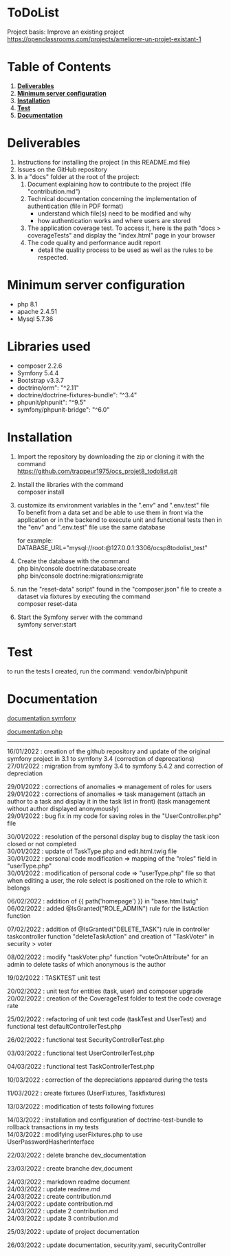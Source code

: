 ToDoList
========
Project basis: Improve an existing project 
https://openclassrooms.com/projects/ameliorer-un-projet-existant-1

# Table of Contents
1.  __[Deliverables ](#Deliverables)__
2.  __[Minimum server configuration](#Minimum-server-configuration)__
3.  __[Installation ](#Installation)__
4.  __[Test ](#Test)__
4.  __[Documentation ](#Documentation)__

# Deliverables
1. Instructions for installing the project (in this README.md file) 
2. Issues on the GitHub repository 
3. In a "docs" folder at the root of the project: 
    1. Document explaining how to contribute to the project (file "contribution.md") 
    2. Technical documentation concerning the implementation of authentication (file in PDF format) 
        * understand which file(s) need to be modified and why 
        * how authentication works and where users are stored 
    3. The application coverage test. To access it, here is the path "docs > coverageTests" and display the "index.html" page in your browser 
    4. The code quality and performance audit report
        * detail the quality process to be used as well as the rules to be respected.

# Minimum server configuration
* php 8.1
* apache 2.4.51
* Mysql 5.7.36
 
# Libraries used
* composer 2.2.6
* Symfony 5.4.4
* Bootstrap v3.3.7  
* doctrine/orm": "^2.11"
* doctrine/doctrine-fixtures-bundle": "^3.4"
* phpunit/phpunit": "^9.5"
* symfony/phpunit-bridge": "^6.0"

# Installation  
1. Import the repository by downloading the zip or cloning it with the command  
    https://github.com/trappeur1975/ocs_projet8_todolist.git

2. Install the libraries with the command  
    composer install

3. customize its environment variables in the ".env" and ".env.test" file   
    To benefit from a data set and be able to use them in front via the application or in the backend to execute unit and functional tests then in the "env" and ".env.test" file use the same database 

    for example: DATABASE_URL="mysql://root:@127.0.0.1:3306/ocsp8todolist_test" 

4. Create the database with the command  
    php bin/console doctrine:database:create  
    php bin/console doctrine:migrations:migrate  

5. run the "reset-data" script" found in the "composer.json" file to create a dataset via fixtures by executing the command  
    composer reset-data   

6. Start the Symfony server with the command  
    symfony server:start  

# Test
to run the tests I created, run the command: 
    vendor/bin/phpunit

# Documentation
[documentation symfony](https://symfony.com/doc/5.4/setup.html)

[documentation php](https://phpunit.readthedocs.io/en/latest/installation.html#requirements)

---

16/01/2022 : creation of the github repository and update of the original symfony project in 3.1 to symfony 3.4 (correction of deprecations)  
27/01/2022 : migration from symfony 3.4 to symfony 5.4.2 and correction of depreciation

29/01/2022 : corrections of anomalies => management of roles for users  
29/01/2022 : corrections of anomalies => task management (attach an author to a task and display it in the task list in front) (task management without author displayed anonymously)  
29/01/2022 : bug fix in my code for saving roles in the "UserController.php" file

30/01/2022 : resolution of the personal display bug to display the task icon closed or not completed  
30/01/2022 : update of TaskType.php and edit.html.twig file  
30/01/2022 : personal code modification => mapping of the "roles" field in "userType.php"  
30/01/2022 : modification of personal code => "userType.php" file so that when editing a user, the role select is positioned on the role to which it belongs  

06/02/2022 : addition of {{ path('homepage') }} in "base.html.twig"  
06/02/2022 : added @IsGranted("ROLE_ADMIN") rule for the listAction function

07/02/2022 : addition of @IsGranted("DELETE_TASK") rule in controller taskcontroller function "deleteTaskAction" and creation of "TaskVoter" in security > voter

08/02/2022 : modify "taskVoter.php" function "voteOnAttribute" for an admin to delete tasks of which anonymous is the author

19/02/2022 : TASKTEST unit test

20/02/2022 : unit test for entities (task, user) and composer upgrade  
20/02/2022 : creation of the CoverageTest folder to test the code coverage rate

25/02/2022 : refactoring of unit test code (taskTest and UserTest) and functional test defaultControllerTest.php

26/02/2022 : functional test SecurityControllerTest.php

03/03/2022 : functional test UserControllerTest.php

04/03/2022 : functional test TaskControllerTest.php

10/03/2022 : correction of the depreciations appeared during the tests

11/03/2022 : create fixtures (UserFixtures, Taskfixtures)

13/03/2022 : modification of tests following fixtures

14/03/2022 : installation and configuration of doctrine-test-bundle to rollback transactions in my tests  
14/03/2022 : modifying userFixtures.php to use UserPasswordHasherInterface

22/03/2022 : delete branche dev_documentation

23/03/2022 : create branche dev_document

24/03/2022 : markdown readme document  
24/03/2022 : update readme.md  
24/03/2022 : create contribution.md  
24/03/2022 : update contribution.md  
24/03/2022 : update 2 contribution.md  
24/03/2022 : update 3 contribution.md

25/03/2022 : update of project documentation

26/03/2022 : update documentation, security.yaml, securityController